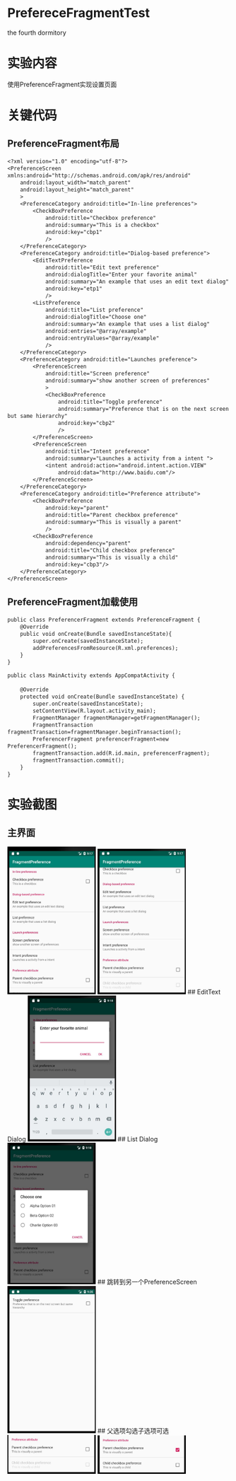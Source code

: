 # PrefereceFragmentTest
the fourth dormitory
# 实验内容
使用PreferenceFragment实现设置页面
# 关键代码
## PreferenceFragment布局
```
<?xml version="1.0" encoding="utf-8"?>
<PreferenceScreen xmlns:android="http://schemas.android.com/apk/res/android"
    android:layout_width="match_parent"
    android:layout_height="match_parent"
    >
    <PreferenceCategory android:title="In-line preferences">
        <CheckBoxPreference
            android:title="Checkbox preference"
            android:summary="This is a checkbox"
            android:key="cbp1"
            />
    </PreferenceCategory>
    <PreferenceCategory android:title="Dialog-based preference">
        <EditTextPreference
            android:title="Edit text preference"
            android:dialogTitle="Enter your favorite animal"
            android:summary="An example that uses an edit text dialog"
            android:key="etp1"
            />
        <ListPreference
            android:title="List preference"
            android:dialogTitle="Choose one"
            android:summary="An example that uses a list dialog"
            android:entries="@array/example"
            android:entryValues="@array/example"
            />
    </PreferenceCategory>
    <PreferenceCategory android:title="Launches preference">
        <PreferenceScreen
            android:title="Screen preference"
            android:summary="show another screen of preferences"
            >
            <CheckBoxPreference
                android:title="Toggle preference"
                android:summary="Preference that is on the next screen but same hierarchy"
                android:key="cbp2"
                />
        </PreferenceScreen>
        <PreferenceScreen
            android:title="Intent preference"
            android:summary="Launches a activity from a intent ">
            <intent android:action="android.intent.action.VIEW"
                android:data="http://www.baidu.com"/>
        </PreferenceScreen>
    </PreferenceCategory>
    <PreferenceCategory android:title="Preference attribute">
        <CheckBoxPreference
            android:key="parent"
            android:title="Parent checkbox preference"
            android:summary="This is visually a parent"
            />
        <CheckBoxPreference
            android:dependency="parent"
            android:title="Child checkbox preference"
            android:summary="This is visually a child"
            android:key="cbp3"/>
    </PreferenceCategory>
</PreferenceScreen>

```
## PreferenceFragment加载使用
```
public class PreferencerFragment extends PreferenceFragment {
    @Override
    public void onCreate(Bundle savedInstanceState){
        super.onCreate(savedInstanceState);
        addPreferencesFromResource(R.xml.preferences);
    }
}
```
```
public class MainActivity extends AppCompatActivity {

    @Override
    protected void onCreate(Bundle savedInstanceState) {
        super.onCreate(savedInstanceState);
        setContentView(R.layout.activity_main);
        FragmentManager fragmentManager=getFragmentManager();
        FragmentTransaction fragmentTransaction=fragmentManager.beginTransaction();
        PreferencerFragment preferencerFragment=new PreferencerFragment();
        fragmentTransaction.add(R.id.main, preferencerFragment);
        fragmentTransaction.commit();
    }
}
```
# 实验截图
## 主界面
<img src=https://github.com/smartflowers/PrefereceFragmentTest/blob/master/pictures/generalperspect1.jpg width="200" />
<img src=https://github.com/smartflowers/PrefereceFragmentTest/blob/master/pictures/generalperspect2.jpg width="200" />
## EditText Dialog
<img src=https://github.com/smartflowers/PrefereceFragmentTest/blob/master/pictures/editdialog.jpg width="200" />
## List Dialog
<img src=https://github.com/smartflowers/PrefereceFragmentTest/blob/master/pictures/listdialog.jpg width="200" />
## 跳转到另一个PreferenceScreen
<img src=https://github.com/smartflowers/PrefereceFragmentTest/blob/c27563d18da70ca943dfd6712197cf5ff905ff9a/pictures/jump.jpg width="200" />
## 父选项勾选子选项可选
<img src=https://github.com/smartflowers/PrefereceFragmentTest/blob/master/pictures/dependencyinit.jpg width=200 />
<img src=https://github.com/smartflowers/PrefereceFragmentTest/blob/master/pictures/dependencychange.jpg width=200 />
